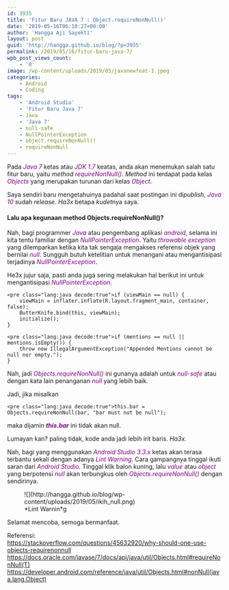 ```yaml
---
id: 3935
title: 'Fitur Baru JAVA 7 : Object.requireNonNull()'
date: '2019-05-16T06:10:27+00:00'
author: 'Hangga Aji Sayekti'
layout: post
guid: 'http://hangga.github.io/blog/?p=3935'
permalink: /2019/05/16/fitur-baru-java-7/
wpb_post_views_count:
    - '0'
image: /wp-content/uploads/2019/05/javanewfeat-1.jpeg
categories:
    - Android
    - Coding
tags:
    - 'Android Studio'
    - 'Fitur Baru Java 7'
    - Java
    - 'Java 7'
    - null-safe
    - NullPointerException
    - object.requireNonNull()
    - requireNonNull
---
```


Pada <span style="color: #800080;">*Java 7*</span> ketas atau <span style="color: #800080;">*JDK 1.7*</span> keatas, anda akan menemukan salah satu fitur baru, yaitu *method* <span style="color: #800080;">*requireNonNull()*</span>. *Method* ini terdapat pada kelas <span style="color: #800080;">*Objects*</span> yang merupakan turunan  dari kelas <span style="color: #800080;">*Object*</span>.

Saya sendiri baru mengetahuinya padahal saat postingan ini di*publish*, <span style="color: #800080;">*Java 10*</span> *s*udah *release*. *Ha3x* betapa *kudet*nya saya.

#### Lalu apa kegunaan method Objects.requireNonNull()?

Nah, bagi programmer <span style="color: #800080;">*Java*</span> atau pengembang aplikasi <span style="color: #800080;">*android*</span>, selama ini kita tentu familiar dengan <span style="color: #800080;">*NullPointerException*</span>. Yaitu <span style="color: #800080;">*throwable exception*</span> yang dilemparkan ketika kita tak sengaja mengakses referensi objek yang bernilai <span style="color: #800080;">*null*</span>. Sungguh butuh ketelitian untuk menangani atau mengantisipasi terjadinya <span style="color: #800080;">*NullPointerException*</span>.

He3x jujur saja, pasti anda juga sering melakukan hal berikut ini untuk mengantisipasi <span style="color: #800080;">*NullPointerException*</span>.

 ```
<pre class="lang:java decode:true">if (viewMain == null) {
     viewMain = inflater.inflate(R.layout.fragment_main, container, false);
     ButterKnife.bind(this, viewMain);
     initialize();
}
```

 ```
<pre class="lang:java decode:true">if (mentions == null || mentions.isEmpty()) {
     throw new IllegalArgumentException("Appended Mentions cannot be null nor empty.");
}
```

Nah, jadi <span style="color: #800080;">*Objects.requireNonNull()*</span> ini gunanya adalah untuk <span style="color: #800080;">*null-safe*</span> atau dengan kata lain penanganan <span style="color: #800080;">*null*</span> yang lebih baik.

Jadi, jika misalkan

 ```
<pre class="lang:java decode:true">this.bar = Objects.requireNonNull(bar, "bar must not be null");
```

maka dijamin <span style="color: #800080;">***this.bar***</span> ini tidak akan null.

Lumayan kan? paling tidak, kode anda jadi lebih irit baris. *Ha3x.*

Nah, bagi yang menggunakan<span style="color: #800080;"> *Android Studio 3.3.x*</span> ketas akan terasa terbantu sekali dengan adanya <span style="color: #800080;">*Lint Warning*</span>. Cara gampangnya tinggal ikuti saran dari *<span style="color: #800080;">Android Studio</span>.* Tinggal klik balon kuning, lalu *<span style="color: #800080;">value</span>* atau <span style="color: #800080;">*object*</span> yang berpotensi <span style="color: #800080;">*null*</span> akan terbungkus oleh <span style="color: #800080;">*Objects.requireNonNull()*</span> dengan sendirinya.

 <figure class="wp-block-image">![](http://hangga.github.io/blog/wp-content/uploads/2019/05/ikih_null.png) <figcaption>*Lint Warnin*g</figcaption> </figure>Selamat mencoba, semoga bermanfaat.

Referensi:  
<https://stackoverflow.com/questions/45632920/why-should-one-use-objects-requirenonnull>  
<https://docs.oracle.com/javase/7/docs/api/java/util/Objects.html#requireNonNull(T)>  
<https://developer.android.com/reference/java/util/Objects.html#nonNull(java.lang.Object)>